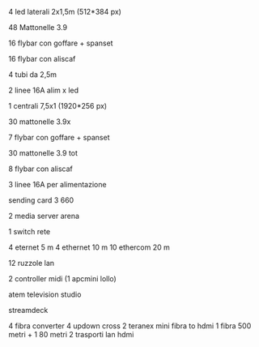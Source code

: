4 led laterali 2x1,5m (512*384 px)

48 Mattonelle 3.9

16 flybar con goffare + spanset

16 flybar con aliscaf

4 tubi da 2,5m

2 linee 16A alim x led




1 centrali 7,5x1 (1920*256 px)

30 mattonelle 3.9x

7 flybar con goffare + spanset

30 mattonelle 3.9 tot

8 flybar con aliscaf

3 linee 16A per alimentazione





sending card 3 660


2 media server arena

1 switch rete

4 eternet 5 m
4 ethernet 10 m
10 ethercom 20 m

12 ruzzole lan 

2 controller midi (1 apcmini lollo)

atem television studio

streamdeck

4 fibra converter
4 updown cross
2 teranex mini fibra to hdmi
1 fibra 500 metri + 1 80 metri
2 trasporti lan hdmi

